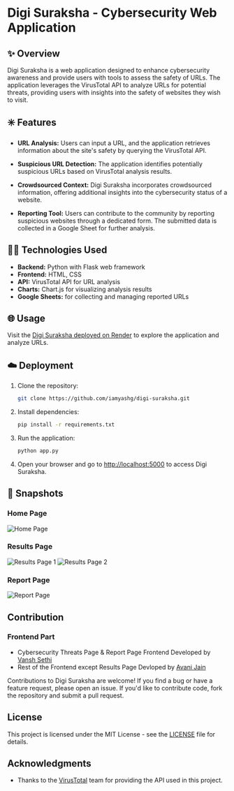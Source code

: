# Digi Suraksha - Cybersecurity Web Application

## ✨ Overview

Digi Suraksha is a web application designed to enhance cybersecurity awareness and provide users with tools to assess the safety of URLs. The application leverages the VirusTotal API to analyze URLs for potential threats, providing users with insights into the safety of websites they wish to visit.

## ✳️ Features

- **URL Analysis:** Users can input a URL, and the application retrieves information about the site's safety by querying the VirusTotal API.

- **Suspicious URL Detection:** The application identifies potentially suspicious URLs based on VirusTotal analysis results.

- **Crowdsourced Context:** Digi Suraksha incorporates crowdsourced information, offering additional insights into the cybersecurity status of a website.

- **Reporting Tool:** Users can contribute to the community by reporting suspicious websites through a dedicated form. The submitted data is collected in a Google Sheet for further analysis.

## 👨‍💻 Technologies Used

- **Backend:** Python with Flask web framework
- **Frontend:** HTML, CSS
- **API:** VirusTotal API for URL analysis
- **Charts:** Chart.js for visualizing analysis results
- **Google Sheets:** for collecting and managing reported URLs

## 🌐 Usage

Visit the [Digi Suraksha deployed on Render](https://digisuraksha.onrender.com/) to explore the application and analyze URLs.

## ☁️ Deployment

1. Clone the repository:

   ```bash
   git clone https://github.com/iamyashg/digi-suraksha.git
   ```

2. Install dependencies:

   ```bash
   pip install -r requirements.txt
   ```

3. Run the application:

   ```bash
   python app.py
   ```

4. Open your browser and go to [http://localhost:5000](http://localhost:5000) to access Digi Suraksha.

## 📸 Snapshots

### Home Page
![Home Page](https://github.com/iamyashg/DigiSuraksha/assets/72647281/9fe35971-7d5c-49c6-8619-2492b609636f)

### Results Page
![Results Page 1](https://github.com/iamyashg/DigiSuraksha/assets/72647281/b6660f1e-f5c4-4598-b359-eed27b7490dd)
![Results Page 2](https://github.com/iamyashg/DigiSuraksha/assets/72647281/d6b0dd0d-2dfb-4603-aceb-84120dabbee1)

### Report Page
![Report Page](https://github.com/iamyashg/DigiSuraksha/assets/72647281/3e600f13-d380-4c8d-ab56-35d92114a2d8)

## Contribution

### Frontend Part
- Cybersecurity Threats Page & Report Page Frontend Developed by [Vansh Sethi](https://github.com/vanshsethi23)
- Rest of the Frontend except Results Page Devloped by [Avani Jain](https://github.com/Avanijain3261)


Contributions to Digi Suraksha are welcome! If you find a bug or have a feature request, please open an issue. If you'd like to contribute code, fork the repository and submit a pull request.

## License

This project is licensed under the MIT License - see the [LICENSE](LICENSE) file for details.

## Acknowledgments

- Thanks to the [VirusTotal](https://www.virustotal.com) team for providing the API used in this project.

